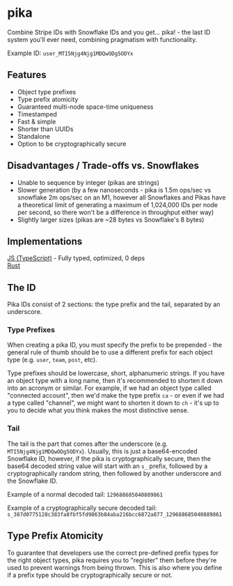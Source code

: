 # pika

Combine Stripe IDs with Snowflake IDs and you get... pika! - the last ID system you'll ever need, combining pragmatism with functionality.

Example ID: `user_MTI5Njg4Njg1MDQwODg5ODYx`

## Features

- Object type prefixes
- Type prefix atomicity
- Guaranteed multi-node space-time uniqueness
- Timestamped
- Fast & simple
- Shorter than UUIDs
- Standalone
- Option to be cryptographically secure

## Disadvantages / Trade-offs vs. Snowflakes

- Unable to sequence by integer (pikas are strings)
- Slower generation (by a few nanoseconds - pika is 1.5m ops/sec vs snowflake 2m ops/sec on an M1, however all Snowflakes and Pikas have a theoretical limit of generating a maximum of 1,024,000 IDs per node per second, so there won't be a difference in throughput either way)
- Slightly larger sizes (pikas are ~28 bytes vs Snowflake's 8 bytes)

## Implementations

[JS (TypeScript)](https://github.com/hopinc/pika/tree/main/impl/js) - Fully typed, optimized, 0 deps  
[Rust](https://github.com/hopinc/pika/tree/main/impl/rs)

## The ID

Pika IDs consist of 2 sections: the type prefix and the tail, separated by an underscore.

### Type Prefixes

When creating a pika ID, you must specify the prefix to be prepended - the general rule of thumb should be to use a different prefix for each object type (e.g. `user`, `team`, `post`, etc).

Type prefixes should be lowercase, short, alphanumeric strings. If you have an object type with a long name, then it's recommended to shorten it down into an acronym or similar. For example, if we had an object type called "connected account", then we'd make the type prefix `ca` - or even if we had a type called "channel", we might want to shorten it down to `ch` - it's up to you to decide what you think makes the most distinctive sense.

### Tail

The tail is the part that comes after the underscore (e.g. `MTI5Njg4Njg1MDQwODg5ODYx`). Usually, this is just a base64-encoded Snowflake ID, however, if the pika is cryptographically secure, then the base64 decoded string value will start with an `s_` prefix, followed by a cryptographically random string, then followed by another underscore and the Snowflake ID.

Example of a normal decoded tail:
`129688685040889861`

Example of a cryptographically secure decoded tail:
`s_387d0775128c383fa8fbf5fd9863b84aba216bcc6872a877_129688685040889861`

## Type Prefix Atomicity

To guarantee that developers use the correct pre-defined prefix types for the right object types, pika requires you to "register" them before they're used to prevent warnings from being thrown. This is also where you define if a prefix type should be cryptographically secure or not.
